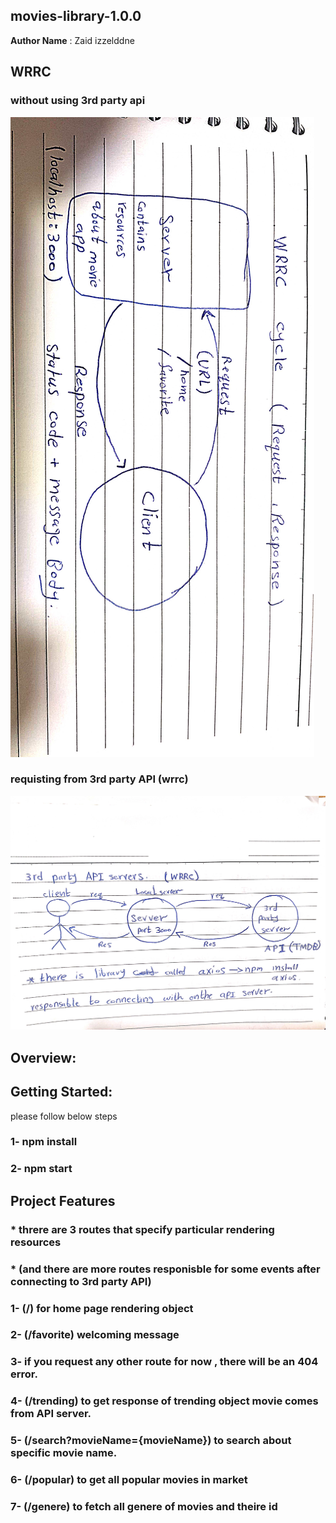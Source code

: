 ## movies-library-1.0.0

**Author Name** : Zaid izzelddne

## WRRC 

### without using 3rd party api
![](./asset/DocScanner%2020%20Jun%202023%2010-16%20pm.jpg)

### requisting from 3rd party API (wrrc)
![](./asset/DocScanner%2022%20Jun%202023%2011-09%20pm.jpg)


## Overview:

## Getting Started:
please follow below steps
### 1- npm install 
### 2- npm start


## Project Features
### * threre are 3 routes that specify particular rendering resources 
### * (and there are more routes responisble for some events after connecting to 3rd party API)
### 1- (/) for home page rendering object
### 2- (/favorite) welcoming message
### 3- if you request any other route for now , there will be an 404 error.
### 4- (/trending) to get response of trending object movie comes from API server.
### 5- (/search?movieName={movieName}) to search about specific movie name.
### 6- (/popular) to get all popular movies in market
### 7- (/genere) to fetch all genere of movies and theire id


 